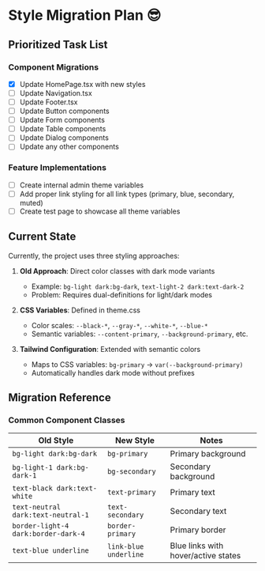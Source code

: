 # Style Migration Plan 😎

## Prioritized Task List

### Component Migrations

-   [x] Update HomePage.tsx with new styles
-   [ ] Update Navigation.tsx
-   [ ] Update Footer.tsx
-   [ ] Update Button components
-   [ ] Update Form components
-   [ ] Update Table components
-   [ ] Update Dialog components
-   [ ] Update any other components

### Feature Implementations

-   [ ] Create internal admin theme variables
-   [ ] Add proper link styling for all link types (primary, blue, secondary, muted)
-   [ ] Create test page to showcase all theme variables

## Current State

Currently, the project uses three styling approaches:

1. **Old Approach**: Direct color classes with dark mode variants

    - Example: `bg-light dark:bg-dark`, `text-light-2 dark:text-dark-2`
    - Problem: Requires dual-definitions for light/dark modes

2. **CSS Variables**: Defined in theme.css

    - Color scales: `--black-*`, `--gray-*`, `--white-*`, `--blue-*`
    - Semantic variables: `--content-primary`, `--background-primary`, etc.

3. **Tailwind Configuration**: Extended with semantic colors
    - Maps to CSS variables: `bg-primary` → `var(--background-primary)`
    - Automatically handles dark mode without prefixes

## Migration Reference

### Common Component Classes

| Old Style                           | New Style             | Notes                               |
| ----------------------------------- | --------------------- | ----------------------------------- |
| `bg-light dark:bg-dark`             | `bg-primary`          | Primary background                  |
| `bg-light-1 dark:bg-dark-1`         | `bg-secondary`        | Secondary background                |
| `text-black dark:text-white`        | `text-primary`        | Primary text                        |
| `text-neutral dark:text-neutral-1`  | `text-secondary`      | Secondary text                      |
| `border-light-4 dark:border-dark-4` | `border-primary`      | Primary border                      |
| `text-blue underline`               | `link-blue underline` | Blue links with hover/active states |
